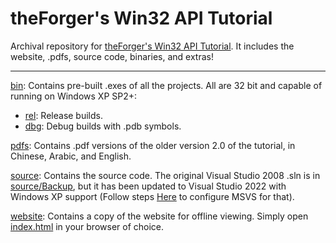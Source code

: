 # theForger's Win32 API Tutorial

Archival repository for [theForger's Win32 API Tutorial](https://winprog.org/tutorial/).
 It includes the website, .pdfs, source code, binaries, and extras!

--------------------------------------------------------------------------------

[bin](/bin): Contains pre-built .exes of all the projects. All are 32 bit and capable of running on Windows XP SP2+:  
 - [rel](/bin/rel): Release builds.  
 - [dbg](/bin/dbg): Debug builds with .pdb symbols.

[pdfs](/pdfs): Contains .pdf versions of the older version 2.0 of the tutorial, in Chinese, Arabic, and English.

[source](/source): Contains the source code. The original Visual Studio 2008 .sln is in [source/Backup](/source/Backup), but it has
 been updated to Visual Studio 2022 with Windows XP support (Follow steps [Here](https://learn.microsoft.com/en-us/cpp/build/configuring-programs-for-windows-xp) to configure MSVS for that).

[website](/website): Contains a copy of the website for offline viewing. Simply open [index.html](website/tutorial/index.html) in your browser of choice.
